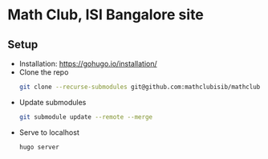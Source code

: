 # Math Club, ISI Bangalore site

## Setup

- Installation: https://gohugo.io/installation/
- Clone the repo
  ```bash
  git clone --recurse-submodules git@github.com:mathclubisib/mathclubisib.github.io
  ```
- Update submodules
  ```bash
  git submodule update --remote --merge
  ```
- Serve to localhost
  ```bash
  hugo server
  ```
